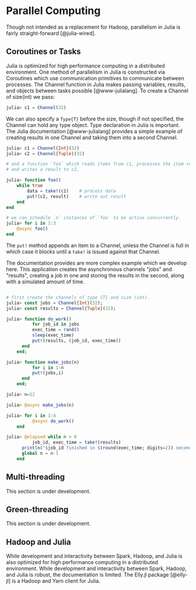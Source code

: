 # Parallel Computing

Though not intended as a replacement for Hadoop, parallelism in Julia
is fairly straight-forward [@julia-wired].

## Coroutines or Tasks

Julia is optimized for high performance computing in a distributed
environment.  One method of parallelism in Julia is constructed via
Coroutines which use communication primitives to communicate between
processes. The Channel function in Julia makes passing variables,
results, and objects between tasks possible [@www-julialang]. To
create a Channel of size(int) we pass:

```julia
julia> c1 = Channel(32)
```

We can also specify a `Type{T}` before the size, though if not
specified, the Channel can hold any type object. Type declaration in
Julia is important. The Julia documentation [@www-julialang] provides
a simple example of creating results in one Channel and taking them
into a second Channel.

```julia
julia> c1 = Channel{Int}(32)
julia> c2 = Channel{Tuple}(32)

# and a function `foo` which reads items from c1, processes the item read
# and writes a result to c2,

julia> function foo()
    while true
        data = take!(c1)    # process data
        put!(c2, result)    # write out result
    end
end

# we can schedule `n` instances of `foo` to be active concurrently.
julia> for i in 1:3
    @async foo()
end
```

The `put!` method appends an item to a Channel, unless the Channel
is full in which case it blocks until a `take!` is issued against
that Channel.

The documentation provides are more complex example which we develop
here. This application creates the asynchronous channels "jobs" and
"results", creating a job in one and storing the results in the
second, along with a simulated amount of time.

```julia

# first create the channels of type {T} and size (int).
julia> const jobs = Channel{Int}(32);
julia> const results = Channel{Tuple}(32);

julia> function do_work()
          for job_id in jobs
	      exec_time = rand()
	      sleep(exec_time)
	      put!(results, (job_id, exec_time))
	  end
	end;

julia> function make_jobs(n)
          for i in 1:n
	      put!(jobs,i)
	  end
	end;

julia> n=12

julia> @async make_jobs(n)

julia> for i in 1:4
          @async do_work()
	end

julia> @elapsed while n > 0
          job_id, exec_time = take!(results)
	  println("$job_id finished in $(round(exec_time; digits=2)) seconds")
	  global n = n-1
	end
```

## Multi-threading

This section is under development. 

## Green-threading

This section is under development. 

## Hadoop and Julia

While development and interactivity between Spark, Hadoop, and Julia
is also optimized for high performance computing in a distributed
environment. While development and interactivity between Spark,
Hadoop, and Julia is robust, the documentation is limited. The Elly.jl
package [@elly-jl] is a Hadoop and Yarn client for Julia.
